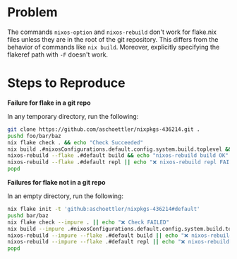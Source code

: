 # Problem

The commands `nixos-option` and `nixos-rebuild` don't work for flake.nix files unless they are in the root of the git repository. This differs from the behavior of commands like `nix build`. Moreover, explicitly specifying the flakeref path with `-F` doesn't work.

# Steps to Reproduce

**Failure for flake in a git repo**

In any temporary directory, run the following:

```sh
git clone https://github.com/aschoettler/nixpkgs-436214.git .
pushd foo/bar/baz
nix flake check . && echo "Check Succeeded"
nix build .#nixosConfigurations.default.config.system.build.toplevel && echo "Build Succeeded"
nixos-rebuild --flake .#default build && echo "nixos-rebuild build OK"
nixos-rebuild --flake .#default repl || echo "❌ nixos-rebuild repl FAILED"
popd
```

**Failures for flake not in a git repo**

In an empty directory, run the following:

```sh
nix flake init -t 'github:aschoettler/nixpkgs-436214#default'
pushd bar/baz
nix flake check --impure . || echo "❌ Check FAILED"
nix build --impure .#nixosConfigurations.default.config.system.build.toplevel || echo "❌ Build FAILED"
nixos-rebuild --impure --flake .#default build || echo "❌ nixos-rebuild build FAILED"
nixos-rebuild --impure --flake .#default repl || echo "❌ nixos-rebuild repl FAILED"
popd
```
